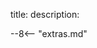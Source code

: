 title: 
description:



<!-- 

-update available prompt 1
	- not now will cause it to ask again later
	- dont ask again
		- select from menu
			- UPDATE AVAILABLE PROMPT 2	
- download update
	- currently being downloaded, prompt will appear when complete
		- ok
- 

-->












<script type="text/javascript">
// read instructions for related links in ../snippets/extras.md
var relatedLinks = [];
</script>

--8<-- "extras.md"





